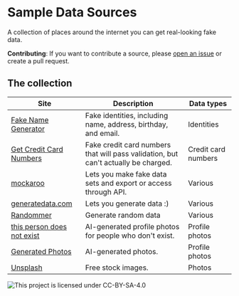 # Sample Data Sources

A collection of places around the internet you can get real-looking fake data.

**Contributing**:
If you want to contribute a source,
please [open an issue](https://github.com/imnotashrimp/sample-data-sources/issues/new)
or create a pull request.

## The collection

| Site | Description | Data types |
|---|---|---|
| [Fake Name Generator](https://www.fakenamegenerator.com/) | Fake identities, including name, address, birthday, and email. | Identities |
| [Get Credit Card Numbers](https://www.getcreditcardnumbers.com/) | Fake credit card numbers that will pass validation, but can't actually be charged. | Credit card numbers |
| [mockaroo](https://www.mockaroo.com/) | Lets you make fake data sets and export or access through API. | Various |
| [generatedata.com](https://www.generatedata.com/) | Lets you generate data :) | Various |
| [Randommer](https://randommer.io/) | Generate random data | Various |
| [this person does not exist](https://thispersondoesnotexist.com/) | AI-generated profile photos for people who don't exist. | Profile photos |
| [Generated Photos](https://generated.photos/faces) | AI-generated photos. | Profile photos |
| [Unsplash](https://unsplash.com/) | Free stock images. | Photos |

![This project is licensed under CC-BY-SA-4.0](https://mirrors.creativecommons.org/presskit/buttons/88x31/svg/by-sa.svg)
